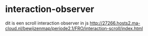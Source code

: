 # interaction-observer
dit is een scroll interaction observer in js 
http://27266.hosts2.ma-cloud.nl/bewijzenmap/periode2.1/FRO/interaction-scroll/index.html

